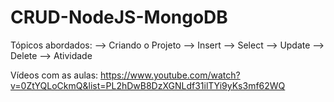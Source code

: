 # CRUD-NodeJS-MongoDB

Tópicos abordados: --> Criando o Projeto --> Insert --> Select --> Update --> Delete --> Atividade

Vídeos com as aulas: https://www.youtube.com/watch?v=0ZtYQLoCkmQ&list=PL2hDwB8DzXGNLdf31ilTYi9yKs3mf62WQ
